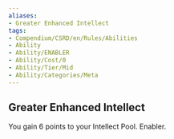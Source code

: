 ```yaml
---
aliases:
- Greater Enhanced Intellect
tags:
- Compendium/CSRD/en/Rules/Abilities
- Ability
- Ability/ENABLER
- Ability/Cost/0
- Ability/Tier/Mid
- Ability/Categories/Meta
---
```


  
## Greater Enhanced Intellect  
You gain 6 points to your Intellect Pool. Enabler.